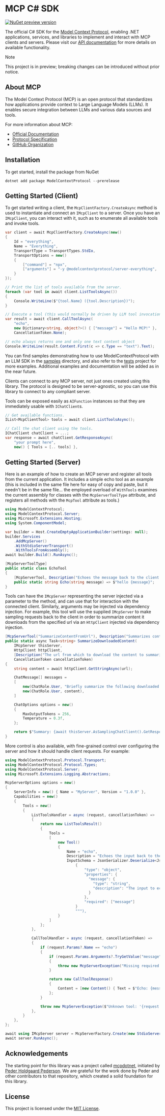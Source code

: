 # MCP C# SDK

[![NuGet preview version](https://img.shields.io/nuget/vpre/ModelContextProtocol.svg)](https://www.nuget.org/packages/ModelContextProtocol/absoluteLatest)

The official C# SDK for the [Model Context Protocol](https://modelcontextprotocol.io/), enabling .NET applications, services, and libraries to implement and interact with MCP clients and servers. Please visit our [API documentation](https://modelcontextprotocol.github.io/csharp-sdk/api/ModelContextProtocol.html) for more details on available functionality.

> [!NOTE]
> This project is in preview; breaking changes can be introduced without prior notice.

## About MCP

The Model Context Protocol (MCP) is an open protocol that standardizes how applications provide context to Large Language Models (LLMs). It enables secure integration between LLMs and various data sources and tools.

For more information about MCP:

- [Official Documentation](https://modelcontextprotocol.io/)
- [Protocol Specification](https://spec.modelcontextprotocol.io/)
- [GitHub Organization](https://github.com/modelcontextprotocol)

## Installation

To get started, install the package from NuGet

```
dotnet add package ModelContextProtocol --prerelease
```

## Getting Started (Client)

To get started writing a client, the `McpClientFactory.CreateAsync` method is used to instantiate and connect an `IMcpClient`
to a server. Once you have an `IMcpClient`, you can interact with it, such as to enumerate all available tools and invoke tools.

```csharp
var client = await McpClientFactory.CreateAsync(new()
{
    Id = "everything",
    Name = "Everything",
    TransportType = TransportTypes.StdIo,
    TransportOptions = new()
    {
        ["command"] = "npx",
        ["arguments"] = "-y @modelcontextprotocol/server-everything",
    }
});

// Print the list of tools available from the server.
foreach (var tool in await client.ListToolsAsync())
{
    Console.WriteLine($"{tool.Name} ({tool.Description})");
}

// Execute a tool (this would normally be driven by LLM tool invocations).
var result = await client.CallToolAsync(
    "echo",
    new Dictionary<string, object?>() { ["message"] = "Hello MCP!" },
    CancellationToken.None);

// echo always returns one and only one text content object
Console.WriteLine(result.Content.First(c => c.Type == "text").Text);
```

You can find samples demonstrating how to use ModelContextProtocol with an LLM SDK in the [samples](samples) directory, and also refer to the [tests](tests/ModelContextProtocol.Tests) project for more examples. Additional examples and documentation will be added as in the near future.

Clients can connect to any MCP server, not just ones created using this library. The protocol is designed to be server-agnostic, so you can use this library to connect to any compliant server.

Tools can be exposed easily as `AIFunction` instances so that they are immediately usable with `IChatClient`s.

```csharp
// Get available functions.
IList<McpClientTool> tools = await client.ListToolsAsync();

// Call the chat client using the tools.
IChatClient chatClient = ...;
var response = await chatClient.GetResponseAsync(
    "your prompt here",
    new() { Tools = [.. tools] },
```

## Getting Started (Server)

Here is an example of how to create an MCP server and register all tools from the current application.
It includes a simple echo tool as an example (this is included in the same file here for easy of copy and paste, but it needn't be in the same file...
the employed overload of `WithTools` examines the current assembly for classes with the `McpServerToolType` attribute, and registers all methods with the
`McpTool` attribute as tools.)

```csharp
using ModelContextProtocol;
using ModelContextProtocol.Server;
using Microsoft.Extensions.Hosting;
using System.ComponentModel;

var builder = Host.CreateEmptyApplicationBuilder(settings: null);
builder.Services
    .AddMcpServer()
    .WithStdioServerTransport()
    .WithToolsFromAssembly();
await builder.Build().RunAsync();

[McpServerToolType]
public static class EchoTool
{
    [McpServerTool, Description("Echoes the message back to the client.")]
    public static string Echo(string message) => $"hello {message}";
}
```

Tools can have the `IMcpServer` representing the server injected via a parameter to the method, and can use that for interaction with 
the connected client. Similarly, arguments may be injected via dependency injection. For example, this tool will use the supplied 
`IMcpServer` to make sampling requests back to the client in order to summarize content it downloads from the specified url via
an `HttpClient` injected via dependency injection.
```csharp
[McpServerTool("SummarizeContentFromUrl"), Description("Summarizes content downloaded from a specific URI")]
public static async Task<string> SummarizeDownloadedContent(
    IMcpServer thisServer,
    HttpClient httpClient,
    [Description("The url from which to download the content to summarize")] string url,
    CancellationToken cancellationToken)
{
    string content = await httpClient.GetStringAsync(url);

    ChatMessage[] messages =
    [
        new(ChatRole.User, "Briefly summarize the following downloaded content:"),
        new(ChatRole.User, content),
    ]

    ChatOptions options = new()
    {
        MaxOutputTokens = 256,
        Temperature = 0.3f,
    };

    return $"Summary: {await thisServer.AsSamplingChatClient().GetResponseAsync(messages, options, cancellationToken)}";
}
```

More control is also available, with fine-grained control over configuring the server and how it should handle client requests. For example:

```csharp
using ModelContextProtocol.Protocol.Transport;
using ModelContextProtocol.Protocol.Types;
using ModelContextProtocol.Server;
using Microsoft.Extensions.Logging.Abstractions;

McpServerOptions options = new()
{
    ServerInfo = new() { Name = "MyServer", Version = "1.0.0" },
    Capabilities = new()
    {
        Tools = new()
        {
            ListToolsHandler = async (request, cancellationToken) =>
            {
                return new ListToolsResult()
                {
                    Tools =
                    [
                        new Tool()
                        {
                            Name = "echo",
                            Description = "Echoes the input back to the client.",
                            InputSchema = JsonSerializer.Deserialize<JsonElement>("""
                                {
                                    "type": "object",
                                    "properties": {
                                      "message": {
                                        "type": "string",
                                        "description": "The input to echo back"
                                      }
                                    },
                                    "required": ["message"]
                                }
                                """),
                        }
                    ]
                };
            },

            CallToolHandler = async (request, cancellationToken) =>
            {
                if (request.Params?.Name == "echo")
                {
                    if (request.Params.Arguments?.TryGetValue("message", out var message) is not true)
                    {
                        throw new McpServerException("Missing required argument 'message'");
                    }

                    return new CallToolResponse()
                    {
                        Content = [new Content() { Text = $"Echo: {message}", Type = "text" }]
                    };
                }

                throw new McpServerException($"Unknown tool: '{request.Params?.Name}'");
            },
        }
    },
};

await using IMcpServer server = McpServerFactory.Create(new StdioServerTransport("MyServer"), options);
await server.RunAsync();
```

## Acknowledgements

The starting point for this library was a project called [mcpdotnet](https://github.com/PederHP/mcpdotnet), initiated by [Peder Holdgaard Pederson](https://github.com/PederHP). We are grateful for the work done by Peder and other contributors to that repository, which created a solid foundation for this library.

## License

This project is licensed under the [MIT License](LICENSE).
